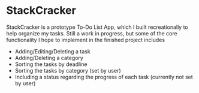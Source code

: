 # StackCracker

StackCracker is a prototype To-Do List App, which I built recreationally to help organize my tasks. 
Still a work in progress, but some of the core functionality I hope to implement in the finished project includes
- Adding/Editing/Deleting a task
- Adding/Deleting a category
- Sorting the tasks by deadline
- Sorting the tasks by category (set by user)
- Including a status regarding the progress of each task (currently not set by user)


